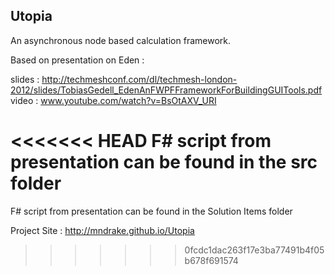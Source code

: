 ﻿Utopia
-------------

An asynchronous node based calculation framework.  

Based on presentation on Eden :  

slides : http://techmeshconf.com/dl/techmesh-london-2012/slides/TobiasGedell_EdenAnFWPFFrameworkForBuildingGUITools.pdf  
video : www.youtube.com/watch?v=BsOtAXV_URI  

<<<<<<< HEAD
F# script from presentation can be found in the src folder  
=======
F# script from presentation can be found in the Solution Items folder  

Project Site : http://mndrake.github.io/Utopia
>>>>>>> 0fcdc1dac263f17e3ba77491b4f05b678f691574
